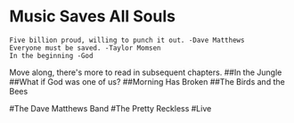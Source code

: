 # Music Saves All Souls
```
Five billion proud, willing to punch it out. -Dave Matthews
Everyone must be saved. -Taylor Momsen
In the beginning -God
```
Move along, there's more to read in subsequent chapters.
##In the Jungle
##What if God was one of us?
##Morning Has Broken
##The Birds and the Bees

#The Dave Matthews Band
#The Pretty Reckless
#Live
